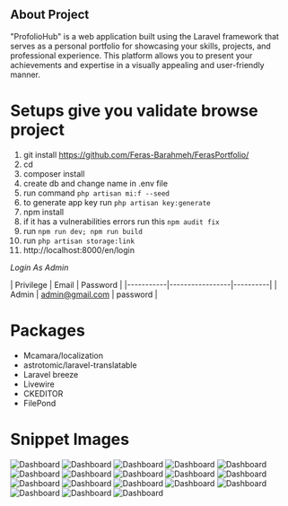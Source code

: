 ## About Project

"ProfolioHub" is a web application built using the Laravel framework that serves as a personal portfolio for showcasing
your skills, projects, and professional experience. This platform allows you to present your achievements and expertise
in a visually appealing and user-friendly manner.

# Setups give you validate browse project

1) git install https://github.com/Feras-Barahmeh/FerasPortfolio/
2) cd <project name>
3) composer install
4) create db and change name in .env file
5) run command `php artisan mi:f --seed`
6) to generate app key run  `php artisan key:generate`
7) npm install
8) if it has a vulnerabilities errors run this `npm audit fix`
9) run `npm run dev; npm run build`
10) run `php artisan storage:link`
11) http://localhost:8000/en/login

*Login As Admin*  

   | Privilege | Email           | Password |
      |-----------|-----------------|----------|
   | Admin     | admin@gmail.com | password |

# Packages

- Mcamara/localization
- astrotomic/laravel-translatable
- Laravel breeze
- Livewire
- CKEDITOR
- FilePond

# Snippet Images
![Dashboard](public/githup-images/9.png)
![Dashboard](public/githup-images/10.png)
![Dashboard](public/githup-images/11.png)
![Dashboard](public/githup-images/1.png)
![Dashboard](public/githup-images/2.png)
![Dashboard](public/githup-images/3.png)
![Dashboard](public/githup-images/4.png)
![Dashboard](public/githup-images/5.png)
![Dashboard](public/githup-images/6.png)
![Dashboard](public/githup-images/7.png)
![Dashboard](public/githup-images/8.png)
![Dashboard](public/githup-images/0.png)
![Dashboard](public/githup-images/15.png)
![Dashboard](public/githup-images/16.png)
![Dashboard](public/githup-images/17.png)
![Dashboard](public/githup-images/12.png)
![Dashboard](public/githup-images/14.png)
![Dashboard](public/githup-images/13.png)
